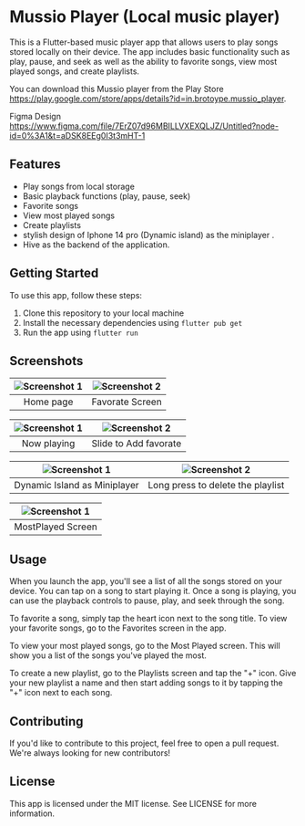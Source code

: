# Mussio Player (Local music player)

This is a Flutter-based music player app that allows users to play songs stored locally on their device. The app includes basic functionality such as play, pause, and seek as well as the ability to favorite songs, view most played songs, and create playlists.


You can download this Mussio player from the Play Store https://play.google.com/store/apps/details?id=in.brotoype.mussio_player.

Figma Design https://www.figma.com/file/7ErZ07d96MBILLVXEXQLJZ/Untitled?node-id=0%3A1&t=aDSK8EEg0I3t3mHT-1

## Features

- Play songs from local storage
- Basic playback functions (play, pause, seek)
- Favorite songs
- View most played songs
- Create playlists
- stylish design of Iphone 14 pro (Dynamic island) as the miniplayer .
- Hive as the backend of the application.

## Getting Started

To use this app, follow these steps:

1. Clone this repository to your local machine
2. Install the necessary dependencies using `flutter pub get`
3. Run the app using `flutter run`

## Screenshots

| ![Screenshot 1](https://user-images.githubusercontent.com/76591972/220100548-5f0223e1-2785-42c1-8505-88d750e8bf80.png) | ![Screenshot 2](https://user-images.githubusercontent.com/76591972/220100628-c5f6a8a7-ef10-4b1e-8087-43efe5635b6a.png) |
| :--------------------------------------: | :--------------------------------------: |
|         Home page        |          Favorate Screen      |



| ![Screenshot 1](https://user-images.githubusercontent.com/76591972/220100712-768fefad-5770-4b8b-baf9-a3a4edf41c93.png) | ![Screenshot 2](https://user-images.githubusercontent.com/76591972/220100795-921a497f-0c40-4101-88d9-aaaff5ff201a.png) |
| :--------------------------------------: | :--------------------------------------: |
|           Now playing           |           Slide to Add favorate          |

| ![Screenshot 1](https://user-images.githubusercontent.com/76591972/220100866-6284db08-bf4a-4ece-bd01-1904eb81de07.png) | ![Screenshot 2](https://user-images.githubusercontent.com/76591972/220100944-6e63b7bc-48c9-48a8-8ef0-7f2e740ce6b2.png) |
| :--------------------------------------: | :--------------------------------------: |
|          Dynamic Island as Miniplayer |   Long press to delete the playlist        |

 ![Screenshot 1](https://user-images.githubusercontent.com/76591972/220101018-f24a8af7-9a2e-4ee2-98fd-1fbd5f39c9dd.png) | 
| :--------------------------------------: |
|           MostPlayed Screen          |    








## Usage

When you launch the app, you'll see a list of all the songs stored on your device. You can tap on a song to start playing it. Once a song is playing, you can use the playback controls to pause, play, and seek through the song.

To favorite a song, simply tap the heart icon next to the song title. To view your favorite songs, go to the Favorites screen in the app.

To view your most played songs, go to the Most Played screen. This will show you a list of the songs you've played the most.

To create a new playlist, go to the Playlists screen and tap the "+" icon. Give your new playlist a name and then start adding songs to it by tapping the "+" icon next to each song.

## Contributing

If you'd like to contribute to this project, feel free to open a pull request. We're always looking for new contributors!

## License

This app is licensed under the MIT license. See LICENSE for more information.
